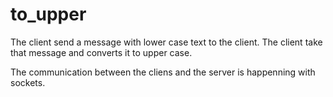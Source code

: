 # to_upper

The client send a message with lower case text to the client. The client take that message and converts it to upper case.

The communication between the cliens and the server is happenning with sockets.
